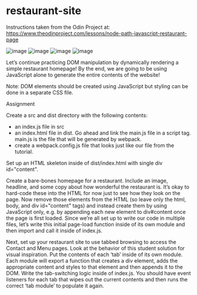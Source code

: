 # restaurant-site

Instructions taken from the Odin Project at: https://www.theodinproject.com/lessons/node-path-javascript-restaurant-page

![image](https://github.com/Melanie-J-Baker/restaurant-site/assets/104843873/d4ed34f7-c188-4c62-b9f1-b541ab9fe8a2)
![image](https://github.com/Melanie-J-Baker/restaurant-site/assets/104843873/e0ddb226-681c-4fca-8dda-069a0f5ae006)
![image](https://github.com/Melanie-J-Baker/restaurant-site/assets/104843873/77dc5233-5a9d-40ac-8d71-fa0173b0ca84)
![image](https://github.com/Melanie-J-Baker/restaurant-site/assets/104843873/d53c2f38-2bb6-4ef3-8b7d-a6ff950f1715)

Let’s continue practicing DOM manipulation by dynamically rendering a simple restaurant homepage! By the end, we are going to be using JavaScript alone to generate the entire contents of the website!

Note: DOM elements should be created using JavaScript but styling can be done in a separate CSS file.

Assignment

Create a src and dist directory with the following contents:
- an index.js file in src
- an index.html file in dist. Go ahead and link the main.js file in a script tag. main.js is the file that will be generated by webpack.
- create a webpack.config.js file that looks just like our file from the tutorial.

Set up an HTML skeleton inside of dist/index.html with single div id="content".

Create a bare-bones homepage for a restaurant. Include an image, headline, and some copy about how wonderful the restaurant is. It’s okay to hard-code these into the HTML for now just to see how they look on the page. Now remove those elements from the HTML (so leave only the html, body, and div id="content" tags) and instead create them by using JavaScript only, e.g. by appending each new element to div#content once the page is first loaded. Since we’re all set up to write our code in multiple files, let’s write this initial page-load function inside of its own module and then import and call it inside of index.js.

Next, set up your restaurant site to use tabbed browsing to access the Contact and Menu pages. Look at the behavior of this student solution for visual inspiration. Put the contents of each ‘tab’ inside of its own module. Each module will export a function that creates a div element, adds the appropriate content and styles to that element and then appends it to the DOM. Write the tab-switching logic inside of index.js. You should have event listeners for each tab that wipes out the current contents and then runs the correct ‘tab module’ to populate it again.
